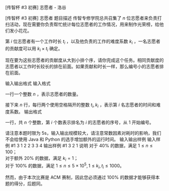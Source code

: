 



[传智杯 #3 初赛] 志愿者 - 洛谷














[传智杯 #3 初赛] 志愿者
题目描述
传智专修学院总共召集了 $n$ 位志愿者来负责打扫活动，现在需要你负责帮忙统计每位志愿者的工作情况，用来制作光荣榜，给他们发小花花。

第 $i$ 位志愿者有一个工作时长 $t_i$ ，以及他负责的工作的难度系数 $k_i$ ，一名志愿者的贡献度可以用 $k_i \times t_i$ 确定。

现在要为这些志愿者的贡献度从大到小排个序，请你完成这个任务。相同贡献度的志愿者以工作时长较长的排在前面。如果贡献和时长一样，那么编号小的志愿者排在前面。


输入输出格式
输入格式

一行一个整数 $n$ ，表示志愿者的数量。

接下来 $n$ 行，每行两个使用空格隔开的整数 $t_i,k_i$ ，表示第 $i$ 名志愿者的时间和难度系数。
输出格式

一行，共 $n$ 个整数，第 $i$ 个数表示排名为 $i$ 的志愿者的序号，从 $1$ 开始编号。

请注意本题时限为 5s，输入输出规模较大，请注意常数因素对耗时的影响，我们不会给使用 Java 和 Python 的选手增加额外的运行时间。
输入输出样例
输入样例 #1
3
1 2
2 3
3 4
输出样例 #1
3 2 1
说明
对于 $40\%$ 的数据，满足 $1 \leq n \leq 100$；  
对于额外 $20\%$ 的数据，满足 $k_i=1$；  
对于 $100\%$ 的数据，满足 $1 \leq n \leq 5 \times 10^5,1 \leq k_i,t_i \leq 1000$。

然而，由于本次比赛是 ACM 赛制，因此您必须通过 $100\%$ 的数据才能够获得本题的得分，后题同。






